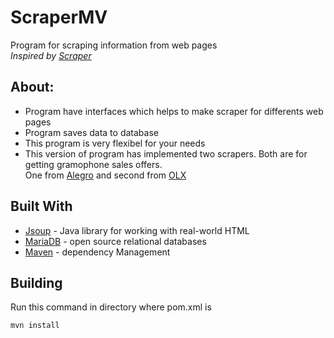 # ScraperMV

Program for scraping information from web pages\
*Inspired by [Scraper](https://github.com/Dimonium-239/Scraper)*

## About:
- Program have interfaces which helps to make scraper for differents web pages
- Program saves data to database
- This program is very flexibel for your needs
- This version of program has implemented two scrapers. Both are for getting gramophone sales offers.\
  One from [Alegro](https://allegro.pl/) and second from [OLX](https://www.olx.pl/)

## Built With
* [Jsoup](https://jsoup.org/) - Java library for working with real-world HTML
* [MariaDB](https://mariadb.org/) - open source relational databases
* [Maven](https://maven.apache.org/) - dependency Management
 
## Building
Run this command in directory where pom.xml is
```
mvn install
```
